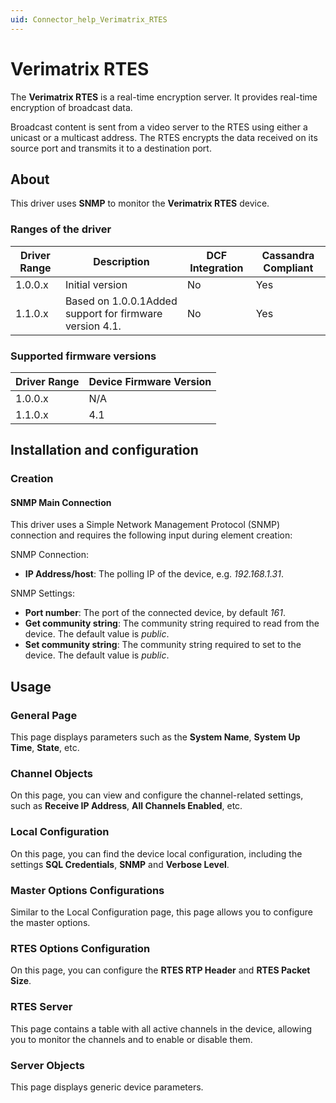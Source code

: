 ```yaml
---
uid: Connector_help_Verimatrix_RTES
---
```


# Verimatrix RTES

The **Verimatrix RTES** is a real-time encryption server. It provides real-time encryption of broadcast data.

Broadcast content is sent from a video server to the RTES using either a unicast or a multicast address. The RTES encrypts the data received on its source port and transmits it to a destination port.

## About

This driver uses **SNMP** to monitor the **Verimatrix RTES** device.

### Ranges of the driver

| **Driver Range** | **Description**                                         | **DCF Integration** | **Cassandra Compliant** |
|------------------|---------------------------------------------------------|---------------------|-------------------------|
| 1.0.0.x          | Initial version                                         | No                  | Yes                     |
| 1.1.0.x          | Based on 1.0.0.1Added support for firmware version 4.1. | No                  | Yes                     |

### Supported firmware versions

| **Driver Range** | **Device Firmware Version** |
|------------------|-----------------------------|
| 1.0.0.x          | N/A                         |
| 1.1.0.x          | 4.1                         |

## Installation and configuration

### Creation

#### SNMP Main Connection

This driver uses a Simple Network Management Protocol (SNMP) connection and requires the following input during element creation:

SNMP Connection:

- **IP Address/host**: The polling IP of the device, e.g. *192.168.1.31*.

SNMP Settings:

- **Port number**: The port of the connected device, by default *161*.
- **Get community string**: The community string required to read from the device. The default value is *public*.
- **Set community string**: The community string required to set to the device. The default value is *public*.

## Usage

### General Page

This page displays parameters such as the **System Name**, **System Up Time**, **State**, etc.

### Channel Objects

On this page, you can view and configure the channel-related settings, such as **Receive IP Address**, **All Channels Enabled**, etc.

### Local Configuration

On this page, you can find the device local configuration, including the settings **SQL Credentials**, **SNMP** and **Verbose Level**.

### Master Options Configurations

Similar to the Local Configuration page, this page allows you to configure the master options.

### RTES Options Configuration

On this page, you can configure the **RTES RTP Header** and **RTES Packet Size**.

### RTES Server

This page contains a table with all active channels in the device, allowing you to monitor the channels and to enable or disable them.

### Server Objects

This page displays generic device parameters.
